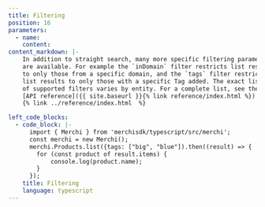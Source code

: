 ```yaml
---
title: Filtering
position: 16
parameters:
  - name:
    content:
content_markdown: |-
    In addition to straight search, many more specific filtering parameters
    are available. For example the `inDomain` filter restricts list results
    to only those from a specific domain, and the `tags` filter restricts
    list results to only those with a specific Tag added. The exact list
    of supported filters varies by entity. For a complete list, see the
    [API reference]({{ site.baseurl }}{% link reference/index.html %}).
    {% link ../reference/index.html  %}

left_code_blocks:
  - code_block: |-
      import { Merchi } from 'merchisdk/typescript/src/merchi';
      const merchi = new Merchi();
      merchi.Products.list({tags: ["big", "blue"]).then((result) => {
        for (const product of result.items) {
            console.log(product.name);
        }
      });
    title: Filtering
    language: typescript
---
```


